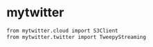 # mytwitter

```bash
from mytwitter.cloud import S3Client
from mytwitter.twitter import TweepyStreaming
```
